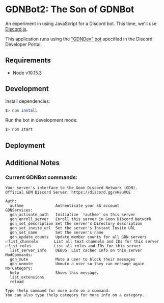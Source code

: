 # GDNBot2: The Son of GDNBot

An experiment in using JavaScript for a Discord bot. This time, we'll use [Discord.js](https://discord.js.org/#/docs/main/stable/general/welcome).

This application runs using the ["GDNDev" bot](https://discordapp.com/developers/applications/347212481367638027/bots) specified in the Discord Developer Portal.

## Requirements

- Node v10.15.3

## Development

Install dependencies:

```sh
$> npm install
```

Run the bot in development mode:

```sh
$> npm start
```

## Deployment

## Additional Notes

### Current GDNBot commands:

```
Your server's interface to the Goon Discord Network (GDN).
Official GDN Discord Server: https://discord.gg/vH8uVUE

Auth:
  authme              Authenticate your SA account
GDNServices:
  gdn_activate_auth   Initialize `!authme` on this server
  gdn_enroll_server   Enroll this server in Goon Discord Network
  gdn_set_description Set the server's Directory description
  gdn_set_invite_url  Set the server's Instant Invite URL
  gdn_set_name        Set the server's name
  gdn_update_counts   Update member counts for all GDN servers
✅list_channels       List all text channels and IDs for this server
✅list_roles          List all roles and IDs for this server
  list_server_info    DEBUG: List cached info on this server
ModCommands:
  gdn_mute            Mute a user to block their messages
  gdn_unmute          Unmute a user so they can message again
​No Category:
  help                Shows this message.
  list_extensions
  reload

Type !help command for more info on a command.
You can also type !help category for more info on a category.
```

